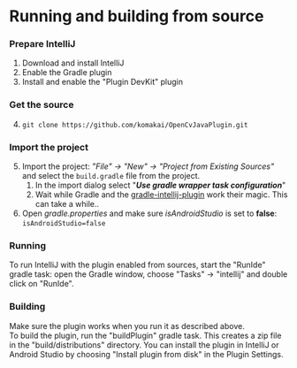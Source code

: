 Running and building from source
================================

### Prepare IntelliJ
1. Download and install IntelliJ
2. Enable the Gradle plugin
3. Install and enable the "Plugin DevKit" plugin

### Get the source
4. `git clone https://github.com/komakai/OpenCvJavaPlugin.git`

### Import the project
5. Import the project: *"File" -> "New" -> "Project from Existing Sources"* and select the `build.gradle` file from the project.
    1. In the import dialog select "_**Use gradle wrapper task configuration**_"
    2. Wait while Gradle and the [gradle-intellij-plugin](https://github.com/JetBrains/gradle-intellij-plugin) work their magic. This can take a while..
6. Open _gradle.properties_ and make sure _isAndroidStudio_ is set to **false**: `isAndroidStudio=false`

### Running
To run IntelliJ with the plugin enabled from sources, start the "RunIde" gradle task: open the Gradle window, choose "Tasks" -> "intellij" and double click on "RunIde".

### Building
Make sure the plugin works when you run it as described above.<br>
To build the plugin, run the "buildPlugin" gradle task. This creates a zip file in the "build/distributions" directory. You can install the plugin in IntelliJ or 
Android Studio by choosing "Install plugin from disk" in the Plugin Settings.

